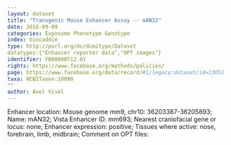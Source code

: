 ```yaml
---
layout: dataset  
title: "Transgenic Mouse Enhancer Assay -- mAN32"  
date: 2016-09-09  
categories: Exposome Phenotype Genotype  
index: biocaddie  
type: http://purl.org/dc/dcmitype/Dataset  
datatypes:{"Enhancer reporter data","OPT images"}  
identifier: FB00000712.01  
rights: https://www.facebase.org/methods/policies/  
page: https://www.facebase.org/data/record/#1/legacy:dataset/id=13051  
taxa: NCBITaxon:10090  
""  
author: Axel Visel
---
```

 Enhancer location: Mouse genome mm9, chr10: 36203387-36205893; Name: mAN32; Vista Enhancer ID: mm693; Nearest craniofacial gene or locus: none; Enhancer expression: positive; Tissues where active: nose, forebrain, limb, midbrain; Comment on OPT files: 
